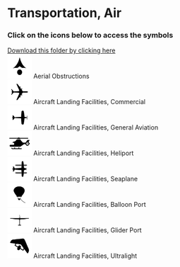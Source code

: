 # Transportation, Air<br>
### Click on the icons below to access the symbols<br>
<a href='https://minhaskamal.github.io/DownGit/#/home?url=https://github.com/NAPSG/DHS-Symbol-Server/tree/main/dhs-symbol/assets/icons/Infrastructure/Transportation%2C%20Air'>Download this folder by clicking here</a><br><a href='https://github.com/NAPSG/DHS-Symbol-Server/raw/main/dhs-symbol/assets/icons/Infrastructure/Transportation%2C%20Air/icon-LPA.svg'><img src='icon-LPA.svg' width='55'></a> Aerial Obstructions<br><a href='https://github.com/NAPSG/DHS-Symbol-Server/raw/main/dhs-symbol/assets/icons/Infrastructure/Transportation%2C%20Air/icon-LPB.svg'><img src='icon-LPB.svg' width='55'></a> Aircraft Landing Facilities, Commercial<br><a href='https://github.com/NAPSG/DHS-Symbol-Server/raw/main/dhs-symbol/assets/icons/Infrastructure/Transportation%2C%20Air/icon-LPC.svg'><img src='icon-LPC.svg' width='55'></a> Aircraft Landing Facilities, General Aviation<br><a href='https://github.com/NAPSG/DHS-Symbol-Server/raw/main/dhs-symbol/assets/icons/Infrastructure/Transportation%2C%20Air/icon-LPD.svg'><img src='icon-LPD.svg' width='55'></a> Aircraft Landing Facilities, Heliport<br><a href='https://github.com/NAPSG/DHS-Symbol-Server/raw/main/dhs-symbol/assets/icons/Infrastructure/Transportation%2C%20Air/icon-LPE.svg'><img src='icon-LPE.svg' width='55'></a> Aircraft Landing Facilities, Seaplane<br><a href='https://github.com/NAPSG/DHS-Symbol-Server/raw/main/dhs-symbol/assets/icons/Infrastructure/Transportation%2C%20Air/icon-LPF.svg'><img src='icon-LPF.svg' width='55'></a> Aircraft Landing Facilities, Balloon Port<br><a href='https://github.com/NAPSG/DHS-Symbol-Server/raw/main/dhs-symbol/assets/icons/Infrastructure/Transportation%2C%20Air/icon-LPG.svg'><img src='icon-LPG.svg' width='55'></a> Aircraft Landing Facilities, Glider Port<br><a href='https://github.com/NAPSG/DHS-Symbol-Server/raw/main/dhs-symbol/assets/icons/Infrastructure/Transportation%2C%20Air/icon-LPH.svg'><img src='icon-LPH.svg' width='55'></a> Aircraft Landing Facilities, Ultralight<br>
